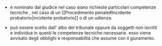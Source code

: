 
- è nominato dal giudice nel caso siano richieste particolari competenze tecniche , nel caso di un [[Procedimento penale#Incidente probatorio|incidente probatorio]] o di un udienza. 

- può essere scelto dall' albo del tribunale oppure da soggetti non iscritti e individua in questi le competenze tecniche necessarie. esso viene avvisato degli obblighi e responsabilità che assume con il giuramento. 